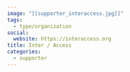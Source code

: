 ```yaml
---
image: "[[supporter_interaccess.jpg]]"
tags:
  - type/organization
social:
  website: https://interaccess.org
title: Inter / Access
categories:
  - supporter
---
```

